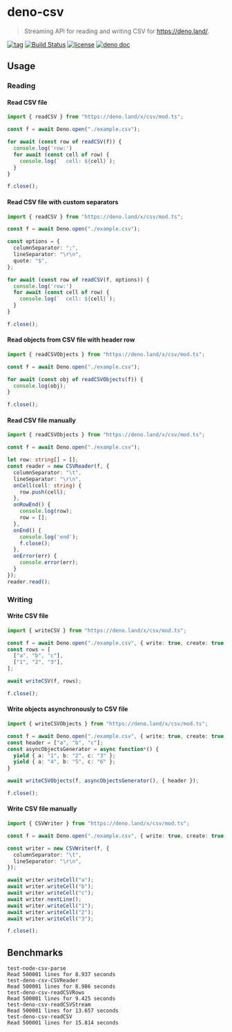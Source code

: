# deno-csv

> Streaming API for reading and writing CSV for https://deno.land/.

[![tag](https://img.shields.io/github/tag/vslinko/deno-csv.svg)](https://github.com/vslinko/deno-csv)
[![Build Status](https://github.com/vslinko/deno-csv/workflows/ci/badge.svg?branch=master)](https://github.com/vslinko/deno-csv/actions)
[![license](https://img.shields.io/github/license/vslinko/deno-csv.svg)](https://github.com/vslinko/deno-csv)
[![deno doc](https://doc.deno.land/badge.svg)](https://doc.deno.land/https/deno.land/x/csv/mod.ts)

## Usage

### Reading

#### Read CSV file

```ts
import { readCSV } from "https://deno.land/x/csv/mod.ts";

const f = await Deno.open("./example.csv");

for await (const row of readCSV(f)) {
  console.log('row:')
  for await (const cell of row) {
    console.log(`  cell: ${cell}`);
  }
}

f.close();
```

#### Read CSV file with custom separators

```ts
import { readCSV } from "https://deno.land/x/csv/mod.ts";

const f = await Deno.open("./example.csv");

const options = {
  columnSeparator: ";",
  lineSeparator: "\r\n",
  quote: "$",
};

for await (const row of readCSV(f, options)) {
  console.log('row:')
  for await (const cell of row) {
    console.log(`  cell: ${cell}`);
  }
}

f.close();
```

#### Read objects from CSV file with header row

```ts
import { readCSVObjects } from "https://deno.land/x/csv/mod.ts";

const f = await Deno.open("./example.csv");

for await (const obj of readCSVObjects(f)) {
  console.log(obj);
}

f.close();
```

#### Read CSV file manually

```ts
import { readCSVObjects } from "https://deno.land/x/csv/mod.ts";

const f = await Deno.open("./example.csv");

let row: string[] = [];
const reader = new CSVReader(f, {
  columnSeparator: "\t",
  lineSeparator: "\r\n",
  onCell(cell: string) {
    row.push(cell);
  },
  onRowEnd() {
    console.log(row);
    row = [];
  },
  onEnd() {
    console.log('end');
    f.close();
  },
  onError(err) {
    console.error(err);
  }
});
reader.read();
```

### Writing

#### Write CSV file

```ts
import { writeCSV } from "https://deno.land/x/csv/mod.ts";

const f = await Deno.open("./example.csv", { write: true, create: true, truncate: true });
const rows = [
  ["a", "b", "c"],
  ["1", "2", "3"],
];

await writeCSV(f, rows);

f.close();
```

#### Write objects asynchronously to CSV file

```ts
import { writeCSVObjects } from "https://deno.land/x/csv/mod.ts";

const f = await Deno.open("./example.csv", { write: true, create: true, truncate: true });
const header = ["a", "b", "c"];
const asyncObjectsGenerator = async function*() {
  yield { a: "1", b: "2", c: "3" };
  yield { a: "4", b: "5", c: "6" };
}

await writeCSVObjects(f, asyncObjectsGenerator(), { header });

f.close();
```

#### Write CSV file manually

```ts
import { CSVWriter } from "https://deno.land/x/csv/mod.ts";

const f = await Deno.open("./example.csv", { write: true, create: true, truncate: true });

const writer = new CSVWriter(f, {
  columnSeparator: "\t",
  lineSeparator: "\r\n",
});

await writer.writeCell("a");
await writer.writeCell("b");
await writer.writeCell("c");
await writer.nextLine();
await writer.writeCell("1");
await writer.writeCell("2");
await writer.writeCell("3");

f.close();
```

## Benchmarks

```
test-node-csv-parse
Read 500001 lines for 8.937 seconds
test-deno-csv-CSVReader
Read 500001 lines for 8.986 seconds
test-deno-csv-readCSVRows
Read 500001 lines for 9.425 seconds
test-deno-csv-readCSVStream
Read 500001 lines for 13.657 seconds
test-deno-csv-readCSV
Read 500001 lines for 15.814 seconds
```
